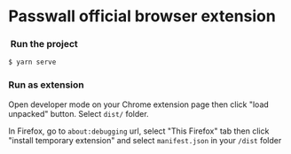 # Passwall official browser extension

###  Run the project

```bash
$ yarn serve
```

### Run as extension

Open developer mode on your Chrome extension page then click "load unpacked" button. Select `dist/` folder.

In Firefox, go to `about:debugging` url, select "This Firefox" tab then click "install temporary extension" and select `manifest.json` in your `/dist` folder
